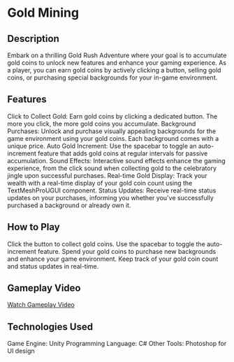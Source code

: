 # Gold Mining

## Description
Embark on a thrilling Gold Rush Adventure where your goal is to accumulate gold coins to unlock new features and enhance your gaming experience. As a player, you can earn gold coins by actively clicking a button, selling gold coins, or purchasing special backgrounds for your in-game environment.

## Features
Click to Collect Gold: Earn gold coins by clicking a dedicated button. The more you click, the more gold coins you accumulate.
Background Purchases: Unlock and purchase visually appealing backgrounds for the game environment using your gold coins. Each background comes with a unique price.
Auto Gold Increment: Use the spacebar to toggle an auto-increment feature that adds gold coins at regular intervals for passive accumulation.
Sound Effects: Interactive sound effects enhance the gaming experience, from the click sound when collecting gold to the celebratory jingle upon successful purchases.
Real-time Gold Display: Track your wealth with a real-time display of your gold coin count using the TextMeshProUGUI component.
Status Updates: Receive real-time status updates on your purchases, informing you whether you've successfully purchased a background or already own it.

## How to Play
Click the button to collect gold coins.
Use the spacebar to toggle the auto-increment feature.
Spend your gold coins to purchase new backgrounds and enhance your game environment.
Keep track of your gold coin count and status updates in real-time.

## Gameplay Video
[Watch Gameplay Video](https://youtu.be/eiYaVjUNIls)

## Technologies Used
Game Engine: Unity
Programming Language: C#
Other Tools: Photoshop for UI design
